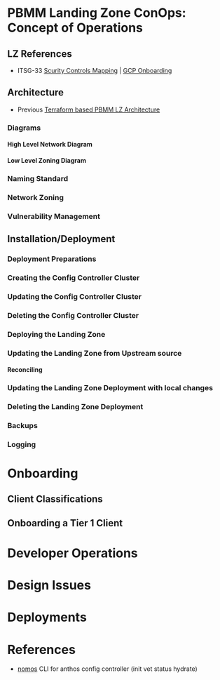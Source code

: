 # PBMM Landing Zone ConOps: Concept of Operations
## LZ References
- ITSG-33 [Scurity Controls Mapping](https://github.com/GoogleCloudPlatform/pbmm-on-gcp-onboarding/blob/main/docs/google-cloud-security-controls.md) | [GCP Onboarding](https://github.com/GoogleCloudPlatform/pbmm-on-gcp-onboarding/blob/main/docs/google-cloud-onboarding.md)


## Architecture
- Previous [Terraform based PBMM LZ Architecture](https://github.com/GoogleCloudPlatform/pbmm-on-gcp-onboarding/blob/main/docs/architecture.md)
### Diagrams
#### High Level Network Diagram
#### Low Level Zoning Diagram
### Naming Standard
### Network Zoning
### Vulnerability Management


## Installation/Deployment
### Deployment Preparations


### Creating the Config Controller Cluster
### Updating the Config Controller Cluster
### Deleting the Config Controller Cluster
### Deploying the Landing Zone
### Updating the Landing Zone from Upstream source
#### Reconciling
### Updating the Landing Zone Deployment with local changes
### Deleting the Landing Zone Deployment
### Backups
### Logging




# Onboarding
## Client Classifications
## Onboarding a Tier 1 Client

# Developer Operations

# Design Issues

# Deployments

# References
- [nomos](https://cloud.google.com/anthos-config-management/docs/how-to/nomos-command) CLI for anthos config controller  (init vet status hydrate)
